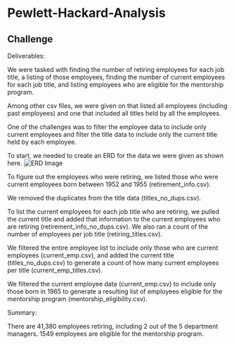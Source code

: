 # Pewlett-Hackard-Analysis
## Challenge

Deliverables:

We were tasked with finding the number of retiring employees for each job title, a listing of those employees, finding the number of current employees for each job title, and listing employees who are eligible for the mentorship program.

Among other csv files, we were given on that listed all employees (including past employees) and one that included all titles held by all the employees.

One of the challenges was to filter the employee data to include only current employees and filter the title data to include only the current title held by each employee.

To start, we needed to create an ERD for the data we were given as shown here.
![ERD Image](https://https://github.com/songmanrob/Pewlett-Hackard-Analysis/blob/master/EmployeeDB.png)

To figure out the employees who were retiring, we listed those who were current employees born between 1952 and 1955 (retirement_info.csv).

We removed the duplicates from the title data (titles_no_dups.csv).

To list the current employees for each job title who are retiring, we pulled the current title and added that information to the current employees who are retiring (retirement_info_no_dups.csv). We also ran a count of the number of employees per job title (retiring_titles.csv).

We filtered the entire employee list to include only those who are current employees (current_emp.csv), and added the current title (titles_no_dups.csv) to generate a count of how many current employees per title (current_emp_titles.csv).

We filtered the current employee data (current_emp.csv) to include only those born in 1965 to generate a resulting list of employees eligible for the mentorship program (mentorship_eligibility.csv).


Summary:

There are 41,380 employees retiring, including 2 out of the 5 department managers. 1549 employees are eligible for the mentorship program.
